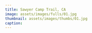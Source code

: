 ```yaml
---
title: Sawyer Camp Trail, CA
image: assets/images/fulls/01.jpg
thumbnail: assets/images/thumbs/01.jpg
caption:
---
```

